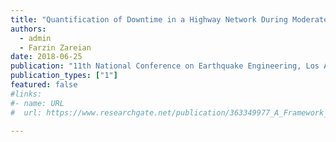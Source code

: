 ```yaml
---
title: "Quantification of Downtime in a Highway Network During Moderate Seismic Events"
authors:
  - admin
  - Farzin Zareian
date: 2018-06-25
publication: "11th National Conference on Earthquake Engineering, Los Angeles, USA"
publication_types: ["1"]
featured: false
#links:
#- name: URL
#  url: https://www.researchgate.net/publication/363349977_A_Framework_to_Incorporate_Basin_Amplification_Factors_in_the_Calculation_of_Uniform_Hazard_Spectra_for_Canada

---
```

